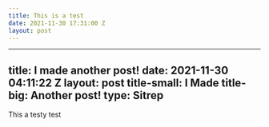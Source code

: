 ```yaml
---
title: This is a test
date: 2021-11-30 17:31:00 Z
layout: post
---
```


---
title: I made another post!
date: 2021-11-30 04:11:22 Z
layout: post
title-small: I Made
title-big: Another post!
type: Sitrep
---
This a testy test